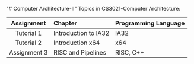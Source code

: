 "# Computer Architecture-II" 
Topics in CS3021-Computer Architecture:

| Assignment    | Chapter              | Programming Language           | 
|:-------------:|:---------------------|:-------------------------------| 
|  Tutorial 1   | Introduction to IA32 | IA32                           | 
|  Tutorial 2   | Introduction x64     | x64                            |  
| Assignment 3  | RISC and Pipelines   | RISC, C++                      |   

